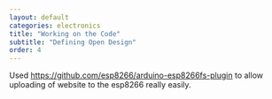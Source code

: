 ```yaml
---
layout: default
categories: electronics
title: "Working on the Code"
subtitle: "Defining Open Design"
order: 4
---
```



Used https://github.com/esp8266/arduino-esp8266fs-plugin to allow uploading of website to the esp8266 really easily.

